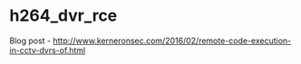 # h264_dvr_rce
Blog post - http://www.kerneronsec.com/2016/02/remote-code-execution-in-cctv-dvrs-of.html
